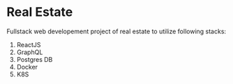 # Real Estate

Fullstack web developement project of real estate to utilize following stacks:

1. ReactJS
2. GraphQL
3. Postgres DB
4. Docker
5. K8S
